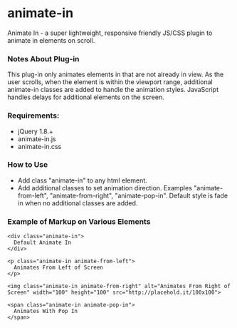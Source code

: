 # animate-in
Animate In - a super lightweight, responsive friendly JS/CSS plugin to animate in elements on scroll. 

### Notes About Plug-in
This plug-in only animates elements in that are not already in view. As the user scrolls, when the element is within the viewport range, additional animate-in classes are added to handle the animation styles. JavaScript handles delays for additional elements on the screen.

### Requirements:
- jQuery 1.8.+
- animate-in.js
- animate-in.css

### How to Use
- Add class "animate-in" to any html element. 
- Add additional classes to set animation direction. Examples "animate-from-left", "animate-from-right", "animate-pop-in". Default style is fade in when no additional classes are added.

### Example of Markup on Various Elements
```
<div class="animate-in">
  Default Animate In
</div>

<p class="animate-in animate-from-left">
  Animates From Left of Screen
</p>

<img class="animate-in animate-from-right" alt="Animates From Right of Screen" width="100" height="100" src="http://placehold.it/100x100">

<span class="animate-in animate-pop-in">
  Animates With Pop In
</span>
```

